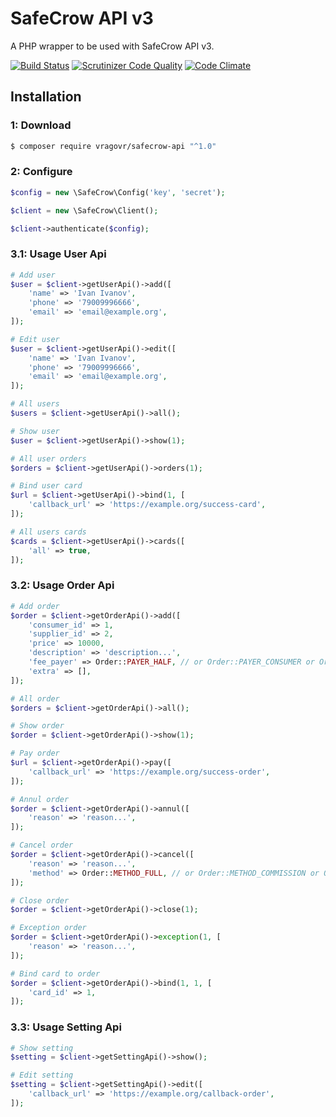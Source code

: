 SafeCrow API v3
===============

A PHP wrapper to be used with SafeCrow API v3.

[![Build Status](https://travis-ci.org/vragovR/safecrow-api.svg?branch=master)](https://travis-ci.org/vragovR/safecrow-api)
[![Scrutinizer Code Quality](https://scrutinizer-ci.com/g/vragovR/safecrow-api/badges/quality-score.png?b=master)](https://scrutinizer-ci.com/g/vragovR/safecrow-api/?branch=master)
[![Code Climate](https://codeclimate.com/github/vragovR/safecrow-api/badges/gpa.svg)](https://codeclimate.com/github/vragovR/safecrow-api)

Installation
------------

### 1: Download

```bash
$ composer require vragovr/safecrow-api "^1.0"
```

### 2: Configure

```php
$config = new \SafeCrow\Config('key', 'secret');

$client = new \SafeCrow\Client();

$client->authenticate($config);
```

### 3.1: Usage User Api

```php
# Add user
$user = $client->getUserApi()->add([
    'name' => 'Ivan Ivanov',
    'phone' => '79009996666',
    'email' => 'email@example.org',
]);

# Edit user
$user = $client->getUserApi()->edit([
    'name' => 'Ivan Ivanov',
    'phone' => '79009996666',
    'email' => 'email@example.org',
]);

# All users
$users = $client->getUserApi()->all();

# Show user
$user = $client->getUserApi()->show(1);

# All user orders
$orders = $client->getUserApi()->orders(1);

# Bind user card
$url = $client->getUserApi()->bind(1, [
    'callback_url' => 'https://example.org/success-card',
]);

# All users cards
$cards = $client->getUserApi()->cards([
    'all' => true,
]);
```

### 3.2: Usage Order Api
```php
# Add order
$order = $client->getOrderApi()->add([
    'consumer_id' => 1,
    'supplier_id' => 2,
    'price' => 10000,
    'description' => 'description...',
    'fee_payer' => Order::PAYER_HALF, // or Order::PAYER_CONSUMER or Order::PAYER_SUPPLIER
    'extra' => [],
]);

# All order
$orders = $client->getOrderApi()->all();

# Show order
$order = $client->getOrderApi()->show(1);

# Pay order
$url = $client->getOrderApi()->pay([
    'callback_url' => 'https://example.org/success-order',
]);

# Annul order
$order = $client->getOrderApi()->annul([
    'reason' => 'reason...',
]);

# Cancel order
$order = $client->getOrderApi()->cancel([
    'reason' => 'reason...',
    'method' => Order::METHOD_FULL, // or Order::METHOD_COMMISSION or Order::METHOD_PENALTY
]);

# Close order
$order = $client->getOrderApi()->close(1);

# Exception order
$order = $client->getOrderApi()->exception(1, [
    'reason' => 'reason...',
]);

# Bind card to order 
$order = $client->getOrderApi()->bind(1, 1, [
    'card_id' => 1,
]);
```

### 3.3: Usage Setting Api
```php
# Show setting
$setting = $client->getSettingApi()->show();

# Edit setting
$setting = $client->getSettingApi()->edit([
    'callback_url' => 'https://example.org/callback-order',
]);
```
